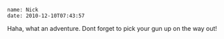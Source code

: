 ```metadata
name: Nick
date: 2010-12-10T07:43:57
```

Haha, what an adventure. Dont forget to pick your gun up on the way out!
